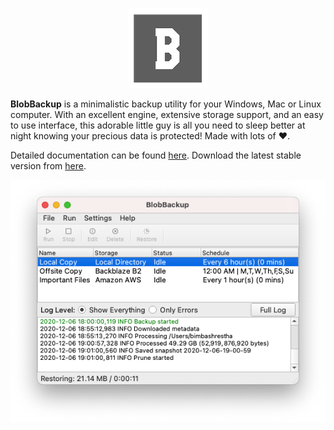 <p align="center"><img src="docs/docs/images/logo.png"/></p>

**BlobBackup** is a minimalistic backup utility for your Windows,
Mac or Linux computer. With an excellent engine, extensive storage support,
and an easy to use interface, this adorable little guy is all you need to 
sleep better at night knowing your precious data is protected! Made with 
lots of :heart:. 

Detailed documentation can be found [here](https://readthedocs.com). 
Download the latest stable version from [here](https://github.com).

<p align="center"><img src="docs/docs/images/gui.png"/></p>
